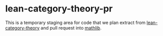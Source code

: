 # lean-category-theory-pr

This is a temporary staging area for code that we plan extract from [lean-category-theory](https://github.com/semorrison/lean-category-theory) and pull request into [mathlib](https://github.com/leanprover/mathlib).